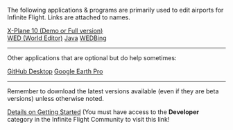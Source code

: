 The following applications & programs are primarily used to edit airports for Infinite Flight. Links are attached to names.


[X-Plane 10 (Demo or Full version)](http://www.x-plane.com/downloads/x-plane_10_demo/)
<br>
[WED (World Editor)](http://developer.x-plane.com/tools/worldeditor/)
[Java](https://www.java.com/en/download/manual.jsp)
[WEDBing](https://drive.google.com/folderview?id=0BzDzzJZoOq2SflppSzVhQUFZUWtZNS1zV3hpTjBsN0QxdWkzci1EcmpzZWtreFBqbk5sUjA&usp=sharing)


----------


Other applications that are optional but do help sometimes:

[GitHub Desktop](https://desktop.github.com)
[Google Earth Pro](https://www.google.com/earth/download/gep/agree.html)


----------


Remember to download the latest versions available (even if they are beta versions) unless otherwise noted.

[Details on Getting Started](https://community.infinite-flight.com/t/airport-editing-getting-started/266) (You must have access to the **Developer** category in the Infinite Flight Community to visit this link!
